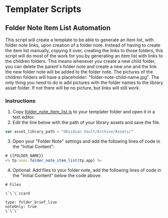 # Templater Scripts

## Folder Note Item List Automation

This script will create a template to be able to generate an item list, with folder note links, upon creation of a folder note.
Instead of having to create the item list manually, copying it over, creating the links to those folders, this script will do most of the work for you by generating an item list with links to the children folders. This means whenever you create a new child folder, you can delete the parent's folder note and create a new one and the link the new folder note will be added to the folder note.
The pictures of the children folders will have a placeholder: "folder-note-child-name.jpg". The only thing you need to do is add pictures with the folder names to the library asset folder. If not there will be no picture, but links will still work.

### Instructions

1. Copy [folder_note_item_list.js](./folder_note_item_list.js) to your templater folder and open it in a text editor.
2. Edit the line below with the path of your library assets and save the file.
```js
var asset_library_path = "Obsidian Vault/Archive/Assets/"
```
3. Open your "Folder Note" settings and add the following lines of code in the "Initial Content":
```js
# {{FOLDER_NAME}}
<% tp.user.folder_note_item_list(tp,app) %>
```
4. Optional: Add files to your folder note, add the following lines of code in the "Initial Content" below the code above:
```
# Files

\`\`\`ccard

type: folder_brief_live
noteOnly: true
\`\`\`
```